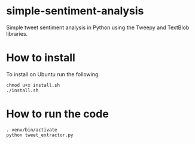 # simple-sentiment-analysis
Simple tweet sentiment analysis in Python using the Tweepy and TextBlob libraries.

# How to install
To install on Ubuntu run the following:
```
chmod u+x install.sh
./install.sh
```

# How to run the code
```
. venv/bin/activate
python tweet_extractor.py
```